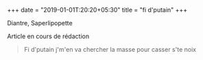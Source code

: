 +++
date = "2019-01-01T:20:20+05:30"
title = "fi d'putain"
+++

Diantre, Saperlipopette
<!--more-->
Article en cours de rédaction

> Fi d'putain j'm'en va chercher la masse pour casser s'te noix
